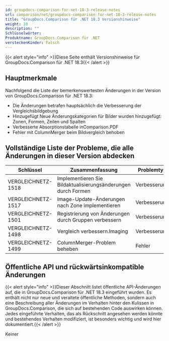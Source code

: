 ```yaml
---
id: groupdocs-comparison-for-net-18-3-release-notes
url: comparison/net/groupdocs-comparison-for-net-18-3-release-notes
title: "GroupDocs.Comparison für .NET 18.3 Versionshinweise"
weight: 10
description: ""
Schlüsselwörter:
Produktname: GroupDocs.Comparison für .NET
versteckenKinder: Falsch
---
```

{{< alert style="info" >}}Diese Seite enthält Versionshinweise für GroupDocs.Comparison für .NET 18.3{{< /alert >}}

## Hauptmerkmale

Nachfolgend die Liste der bemerkenswertesten Änderungen in der Version von GroupDocs.Comparison für .NET 18.3:

* Die Änderungen betrafen hauptsächlich die Verbesserung der Vergleichsbildgebung
* Hinzugefügt Neue Änderungskategorien für Bilder wurden hinzugefügt: Zonen, Formen, Zeilen und Spalten
* Verbesserte Absorptionstabelle inComparison.PDF
* Fehler mit ColumnMerger beim Bildvergleich behoben

## Vollständige Liste der Probleme, die alle Änderungen in dieser Version abdecken

| Schlüssel | Zusammenfassung | Problemtyp |
| --- | --- | --- |
| VERGLEICHNETZ-1518 | Implementieren Sie Bildaktualisierungsänderungen durch Formen | Verbesserung |
| VERGLEICHNETZ-1517 | Image-Update-Änderungen nach Zone implementieren | Verbesserung |
| VERGLEICHNETZ-1501 | Registrierung von Änderungen durch Gruppen verbessern | Verbesserung |
| VERGLEICHNETZ-1498 | Vergleich verbessern.Imaging | Verbesserung |
| VERGLEICHNETZ-1499 | ColumnMerger-Problem beheben | Fehler |

## Öffentliche API und rückwärtsinkompatible Änderungen

{{< alert style="info" >}}Dieser Abschnitt listet öffentliche API-Änderungen auf, die in GroupDocs.Comparison für .NET 18.3 eingeführt wurden. Es enthält nicht nur neue und veraltete öffentliche Methoden, sondern auch eine Beschreibung aller Änderungen im Verhalten hinter den Kulissen in GroupDocs.Comparison, die sich auf bestehenden Code auswirken können. Jedes eingeführte Verhalten, das als Rückschritt angesehen werden könnte und bestehendes Verhalten modifiziert, ist besonders wichtig und wird hier dokumentiert.{{< /alert >}}

Keiner

